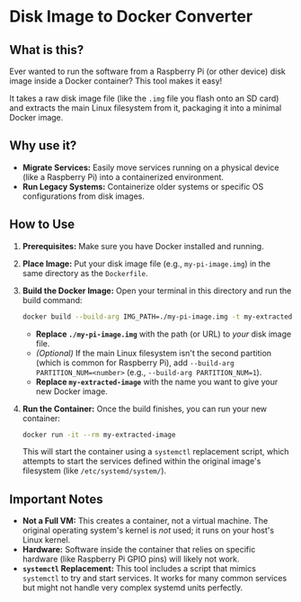# Disk Image to Docker Converter

## What is this?

Ever wanted to run the software from a Raspberry Pi (or other device) disk image inside a Docker container? This tool makes it easy!

It takes a raw disk image file (like the `.img` file you flash onto an SD card) and extracts the main Linux filesystem from it, packaging it into a minimal Docker image.

## Why use it?

*   **Migrate Services:** Easily move services running on a physical device (like a Raspberry Pi) into a containerized environment.
*   **Run Legacy Systems:** Containerize older systems or specific OS configurations from disk images.

## How to Use

1.  **Prerequisites:** Make sure you have Docker installed and running.
2.  **Place Image:** Put your disk image file (e.g., `my-pi-image.img`) in the same directory as the `Dockerfile`.
3.  **Build the Docker Image:** Open your terminal in this directory and run the build command:

    ```bash
    docker build --build-arg IMG_PATH=./my-pi-image.img -t my-extracted-image .
    ```

    *   **Replace `./my-pi-image.img`** with the path (or URL) to *your* disk image file.
    *   *(Optional)* If the main Linux filesystem isn't the second partition (which is common for Raspberry Pi), add `--build-arg PARTITION_NUM=<number>` (e.g., `--build-arg PARTITION_NUM=1`).
    *   **Replace `my-extracted-image`** with the name you want to give your new Docker image.

4.  **Run the Container:** Once the build finishes, you can run your new container:

    ```bash
    docker run -it --rm my-extracted-image
    ```

    This will start the container using a `systemctl` replacement script, which attempts to start the services defined within the original image's filesystem (like `/etc/systemd/system/`).

## Important Notes

*   **Not a Full VM:** This creates a container, not a virtual machine. The original operating system's kernel is *not* used; it runs on your host's Linux kernel.
*   **Hardware:** Software inside the container that relies on specific hardware (like Raspberry Pi GPIO pins) will likely not work.
*   **`systemctl` Replacement:** This tool includes a script that mimics `systemctl` to try and start services. It works for many common services but might not handle very complex systemd units perfectly.
